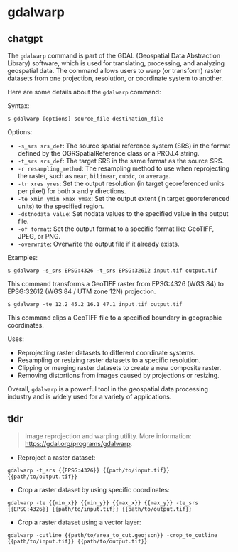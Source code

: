# gdalwarp 
## chatgpt 
The `gdalwarp` command is part of the GDAL (Geospatial Data Abstraction Library) software, which is used for translating, processing, and analyzing geospatial data. The command allows users to warp (or transform) raster datasets from one projection, resolution, or coordinate system to another. 

Here are some details about the `gdalwarp` command:

Syntax:

```
$ gdalwarp [options] source_file destination_file
```

Options:

- `-s_srs srs_def`: The source spatial reference system (SRS) in the format defined by the OGRSpatialReference class or a PROJ.4 string. 
- `-t_srs srs_def`: The target SRS in the same format as the source SRS. 
- `-r resampling_method`: The resampling method to use when reprojecting the raster, such as `near`, `bilinear`, `cubic`, or `average`. 
- `-tr xres yres`: Set the output resolution (in target georeferenced units per pixel) for both x and y directions. 
- `-te xmin ymin xmax ymax`: Set the output extent (in target georeferenced units) to the specified region. 
- `-dstnodata value`: Set nodata values to the specified value in the output file. 
- `-of format`: Set the output format to a specific format like GeoTIFF, JPEG, or PNG. 
- `-overwrite`: Overwrite the output file if it already exists. 

Examples:

```
$ gdalwarp -s_srs EPSG:4326 -t_srs EPSG:32612 input.tif output.tif
```

This command transforms a GeoTIFF raster from EPSG:4326 (WGS 84) to EPSG:32612 (WGS 84 / UTM zone 12N) projection.

```
$ gdalwarp -te 12.2 45.2 16.1 47.1 input.tif output.tif
```

This command clips a GeoTIFF file to a specified boundary in geographic coordinates.

Uses:

- Reprojecting raster datasets to different coordinate systems.
- Resampling or resizing raster datasets to a specific resolution.
- Clipping or merging raster datasets to create a new composite raster.
- Removing distortions from images caused by projections or resizing. 

Overall, `gdalwarp` is a powerful tool in the geospatial data processing industry and is widely used for a variety of applications. 

## tldr 
 
> Image reprojection and warping utility.
> More information: <https://gdal.org/programs/gdalwarp>.

- Reproject a raster dataset:

`gdalwarp -t_srs {{EPSG:4326}} {{path/to/input.tif}} {{path/to/output.tif}}`

- Crop a raster dataset by using specific coordinates:

`gdalwarp -te {{min_x}} {{min_y}} {{max_x}} {{max_y}} -te_srs {{EPSG:4326}} {{path/to/input.tif}} {{path/to/output.tif}}`

- Crop a raster dataset using a vector layer:

`gdalwarp -cutline {{path/to/area_to_cut.geojson}} -crop_to_cutline {{path/to/input.tif}} {{path/to/output.tif}}`
